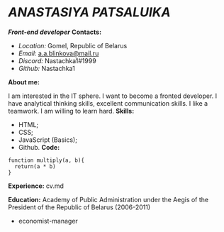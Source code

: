 ***ANASTASIYA PATSALUIKA***
=====
***Front-end developer***
**Contacts:**
* *Location:* Gomel, Republic of Belarus    
* *Email:* a.a.blinkova@mail.ru 
* *Discord:* Nastachka1#1999
* *Github:* Nastachka1

**About me:** 

 I am interested in the IT sphere. I want to become a fronted developer. I have analytical thinking skills, excellent communication skills. I like a teamwork. I am willing to learn hard.
 **Skills:**
 + HTML;
 + CSS;
 + JavaScript (Basics);
 + Github.
**Code:** 
```
function multiply(a, b){
  return(a * b)
}
```

**Experience:**
 cv.md
 
 **Education:**
Academy of Public Administration under the Aegis of the President of the Republic of Belarus (2006-2011)
 + economist-manager
